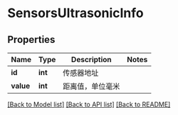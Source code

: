# SensorsUltrasonicInfo

## Properties
Name | Type | Description | Notes
------------ | ------------- | ------------- | -------------
**id** | **int** | 传感器地址 | 
**value** | **int** | 距离值，单位毫米 | 

[[Back to Model list]](../README.md#documentation-for-models) [[Back to API list]](../README.md#documentation-for-api-endpoints) [[Back to README]](../README.md)


